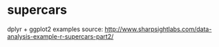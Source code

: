 # supercars
dplyr + ggplot2 examples
source: http://www.sharpsightlabs.com/data-analysis-example-r-supercars-part2/
